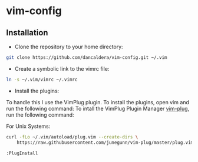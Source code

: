 # vim-config

## Installation

- Clone the repository to your home directory:

```bash
git clone https://github.com/dancaldera/vim-config.git ~/.vim
```

- Create a symbolic link to the vimrc file:

```bash
ln -s ~/.vim/vimrc ~/.vimrc
```

- Install the plugins:

To handle this I use the VimPlug plugin. To install the plugins, open vim and run the following command:
To intall the VimPlug Plugin Manager [vim-plug](https://github.com/junegunn/vim-plug), run the following command:

For Unix Systems:

```bash
curl -fLo ~/.vim/autoload/plug.vim --create-dirs \
    https://raw.githubusercontent.com/junegunn/vim-plug/master/plug.vim
```

```vim
:PlugInstall
```
